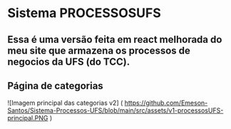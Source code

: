 # Sistema PROCESSOSUFS
## Essa é uma versão feita em react melhorada do meu site que armazena os processos de negocios da UFS (do TCC).

## Página de categorias
![Imagem principal das categorias v2] ( https://github.com/Emeson-Santos/Sistema-Processos-UFS/blob/main/src/assets/v1-processosUFS-principal.PNG )
